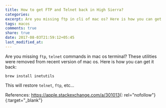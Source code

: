 ```yaml
---
title: How to get FTP and Telnet back in High Sierra?
categories: 
excerpt: Are you missing ftp in cli of mac os? Here is how you can get FTP and Telnet back in High Sierra?
tags: macos
comments: true
share: true
date: 2017-08-03T21:59:12+05:45
last_modified_at: 
---
```


Are you missing `ftp`, `telnet` commands in mac os terminal? These utilities were removed from recent version of mac os. Here is how you can get it back:

`brew install inetutils`

This will restore `telnet`, `ftp`, etc...

References:
<https://apple.stackexchange.com/a/301013>{: rel="nofollow"}{:target="_blank"}